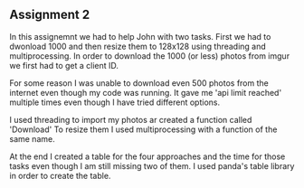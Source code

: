 ## **Assignment 2** ##

In this assignemnt we had to help John with two tasks. First we had to dwonload 1000 and then resize them to 128x128 using threading and multiprocessing. 
In order to download the 1000 (or less) photos from imgur we first had to get a client ID. 

For some reason I was unable to download even 500 photos from the internet even though my code was running. It gave me 'api limit reached' multiple times even though I have tried different options.

I used threading to import my photos ar created a function called 'Download'
To resize them I used multiprocessing with a function of the same name.

At the end I created a table for the four approaches and the time for those tasks even though I am still missing two of them. I used panda's table library in order to create the table.
